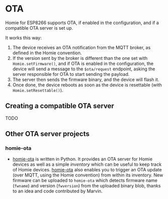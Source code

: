 # OTA

Homie for ESP8266 supports OTA, if enabled in the configuration, and if a compatible OTA server is set up.

It works this way:

1. The device receives an OTA notification from the MQTT broker, as defined in the Homie convention.
2. If the version sent by the broker is different than the one set with `Homie.setFirmware()`, and if OTA is enabled in the configuration, the device will send a message to the `$ota/request` endpoint, asking the server responsible for OTA to start sending the payload.
3. The server then sends the firmware binary, and the device will flash it.
4. Once done, the device reboots as soon as the device is resettable (with `Homie.setResettable()`).

## Creating a compatible OTA server

TODO

## Other OTA server projects

### homie-ota

* [homie-ota](https://github.com/jpmens/homie-ota) is written in Python. It provides an OTA server for Homie devices as well as a simple _inventory_ which can be useful to keep track of Homie devices. [homie-ota](https://github.com/jpmens/homie-ota) also enables you to trigger an OTA update (over MQTT, using the Homie convention) from within its inventory. New firmware can be uploaded to `homie-ota` which detects firmware name (`fwname`) and version (`fwversion`) from the uploaded binary blob, thanks to an idea and code contributed by Marvin.
